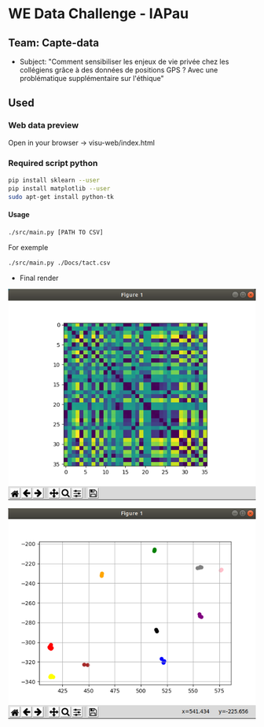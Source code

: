 # WE Data Challenge - IAPau

## Team: Capte-data

* Subject: "Comment sensibiliser les enjeux de vie privée chez les collégiens grâce à des données de positions GPS ? Avec une problématique supplémentaire sur l'éthique"

## Used

### Web data preview

Open in your browser -> visu-web/index.html

### Required script python

``` bash
pip install sklearn --user
pip install matplotlib --user
sudo apt-get install python-tk
```

#### Usage

``` bash
./src/main.py [PATH TO CSV]
```

For exemple

``` bash
./src/main.py ./Docs/tact.csv
```

* Final render

![Distance](./Docs/picture/groups_distance.png)

![Teams](./Docs/picture/friends_grp.png)